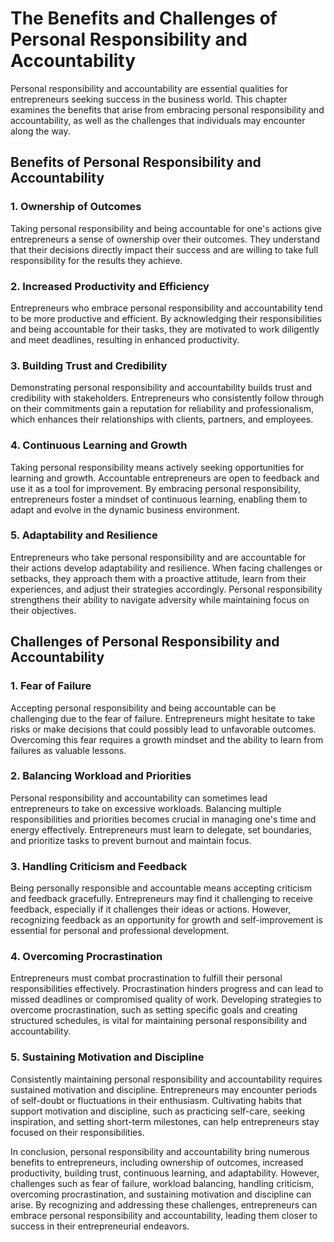 The Benefits and Challenges of Personal Responsibility and Accountability
=====================================================================================

Personal responsibility and accountability are essential qualities for entrepreneurs seeking success in the business world. This chapter examines the benefits that arise from embracing personal responsibility and accountability, as well as the challenges that individuals may encounter along the way.

**Benefits of Personal Responsibility and Accountability**
----------------------------------------------------------

### 1. Ownership of Outcomes

Taking personal responsibility and being accountable for one's actions give entrepreneurs a sense of ownership over their outcomes. They understand that their decisions directly impact their success and are willing to take full responsibility for the results they achieve.

### 2. Increased Productivity and Efficiency

Entrepreneurs who embrace personal responsibility and accountability tend to be more productive and efficient. By acknowledging their responsibilities and being accountable for their tasks, they are motivated to work diligently and meet deadlines, resulting in enhanced productivity.

### 3. Building Trust and Credibility

Demonstrating personal responsibility and accountability builds trust and credibility with stakeholders. Entrepreneurs who consistently follow through on their commitments gain a reputation for reliability and professionalism, which enhances their relationships with clients, partners, and employees.

### 4. Continuous Learning and Growth

Taking personal responsibility means actively seeking opportunities for learning and growth. Accountable entrepreneurs are open to feedback and use it as a tool for improvement. By embracing personal responsibility, entrepreneurs foster a mindset of continuous learning, enabling them to adapt and evolve in the dynamic business environment.

### 5. Adaptability and Resilience

Entrepreneurs who take personal responsibility and are accountable for their actions develop adaptability and resilience. When facing challenges or setbacks, they approach them with a proactive attitude, learn from their experiences, and adjust their strategies accordingly. Personal responsibility strengthens their ability to navigate adversity while maintaining focus on their objectives.

**Challenges of Personal Responsibility and Accountability**
------------------------------------------------------------

### 1. Fear of Failure

Accepting personal responsibility and being accountable can be challenging due to the fear of failure. Entrepreneurs might hesitate to take risks or make decisions that could possibly lead to unfavorable outcomes. Overcoming this fear requires a growth mindset and the ability to learn from failures as valuable lessons.

### 2. Balancing Workload and Priorities

Personal responsibility and accountability can sometimes lead entrepreneurs to take on excessive workloads. Balancing multiple responsibilities and priorities becomes crucial in managing one's time and energy effectively. Entrepreneurs must learn to delegate, set boundaries, and prioritize tasks to prevent burnout and maintain focus.

### 3. Handling Criticism and Feedback

Being personally responsible and accountable means accepting criticism and feedback gracefully. Entrepreneurs may find it challenging to receive feedback, especially if it challenges their ideas or actions. However, recognizing feedback as an opportunity for growth and self-improvement is essential for personal and professional development.

### 4. Overcoming Procrastination

Entrepreneurs must combat procrastination to fulfill their personal responsibilities effectively. Procrastination hinders progress and can lead to missed deadlines or compromised quality of work. Developing strategies to overcome procrastination, such as setting specific goals and creating structured schedules, is vital for maintaining personal responsibility and accountability.

### 5. Sustaining Motivation and Discipline

Consistently maintaining personal responsibility and accountability requires sustained motivation and discipline. Entrepreneurs may encounter periods of self-doubt or fluctuations in their enthusiasm. Cultivating habits that support motivation and discipline, such as practicing self-care, seeking inspiration, and setting short-term milestones, can help entrepreneurs stay focused on their responsibilities.

In conclusion, personal responsibility and accountability bring numerous benefits to entrepreneurs, including ownership of outcomes, increased productivity, building trust, continuous learning, and adaptability. However, challenges such as fear of failure, workload balancing, handling criticism, overcoming procrastination, and sustaining motivation and discipline can arise. By recognizing and addressing these challenges, entrepreneurs can embrace personal responsibility and accountability, leading them closer to success in their entrepreneurial endeavors.
